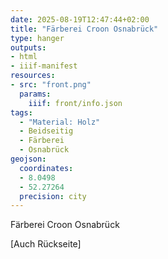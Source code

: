 ```yaml
---
date: 2025-08-19T12:47:44+02:00
title: "Färberei Croon Osnabrück"
type: hanger
outputs:
- html
- iiif-manifest
resources:
- src: "front.png"
  params:
    iiif: front/info.json
tags:
  - "Material: Holz"
  - Beidseitig
  - Färberei
  - Osnabrück
geojson:
  coordinates:
  - 8.0498
  - 52.27264
  precision: city
---
```

Färberei Croon Osnabrück

[Auch Rückseite]

